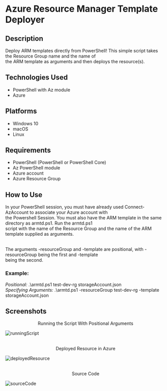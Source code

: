 <h1>Azure Resource Manager Template Deployer</h1>

<h2>Description</h2>

Deploy ARM templates directly from PowerShell! This simple script takes the Resource Group name and the name of<br>
the ARM template as arguments and then deploys the resource(s).

<h2>Technologies Used</h2>

- PowerShell with Az module
- Azure

<h2>Platforms</h2>

- Windows 10<br>
- macOS<br>
- Linux<br>

<h2>Requirements</h2>

- PowerShell (PowerShell or PowerShell Core)
- Az PowerShell module
- Azure account
- Azure Resource Group

<h2>How to Use</h2>

In your PowerShell session, you must have already used Connect-AzAccount to associate your Azure account with<br>
the Powershell Session. You must also have the ARM template in the same directory as armtd.ps1. Run the armtd.ps1<br>
script with the name of the Resource Group and the name of the ARM template supplied as arguments.<br><br>

The arguments -resourceGroup and -template are positional, with -resourceGroup being the first and -template<br>
being the second.

<h3>Example:</h3>

*Positional:* .\armtd.ps1 test-dev-rg storageAccount.json<br>
*Specifying Arguments:* .\armtd.ps1 -resourceGroup test-dev-rg -template storageAccount.json

<h2>Screenshots</h2>

<p align="center">
Running the Script With Positional Arguments

![runningScript](https://user-images.githubusercontent.com/50299748/192168546-80ba605e-0627-4553-9150-03df567512c5.png)
<br>
<br>

<p align="center">
Deployed Resource in Azure

![deployedResource](https://user-images.githubusercontent.com/50299748/192168566-adf2d664-7291-4e60-801b-7d9d244dfd98.png)
<br>
<br>

<p align="center">
Source Code

![sourceCode](https://user-images.githubusercontent.com/50299748/192168618-9bfb73e0-5fe9-437f-ac47-eca2fc5f54b4.png)
